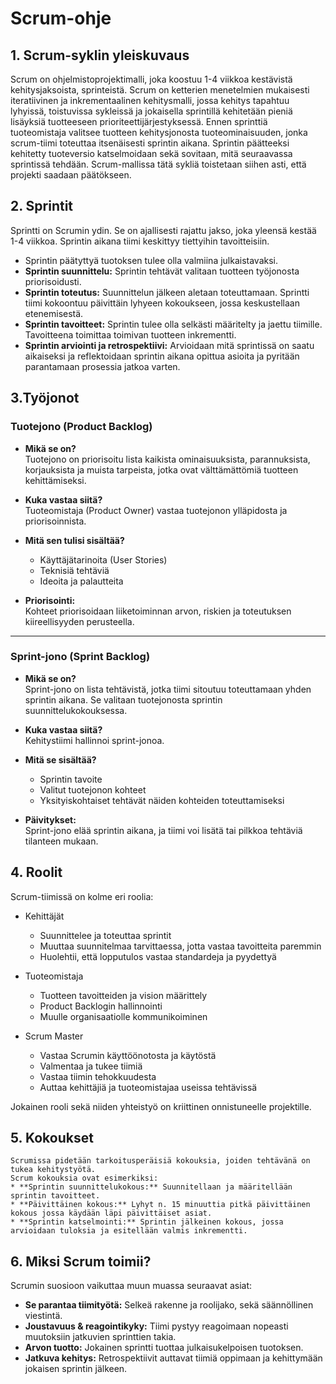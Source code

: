 # Scrum-ohje

## 1. Scrum-syklin yleiskuvaus 
Scrum on ohjelmistoprojektimalli, joka koostuu 1-4 viikkoa kestävistä kehitysjaksoista, sprinteistä. Scrum on ketterien menetelmien mukaisesti iteratiivinen ja inkrementaalinen kehitysmalli, jossa kehitys tapahtuu lyhyissä, toistuvissa sykleissä ja jokaisella sprintillä kehitetään pieniä lisäyksiä tuotteeseen prioriteettijärjestyksessä. Ennen sprinttiä tuoteomistaja valitsee tuotteen kehitysjonosta tuoteominaisuuden, jonka scrum-tiimi toteuttaa itsenäisesti sprintin aikana. Sprintin päätteeksi kehitetty tuoteversio katselmoidaan sekä sovitaan, mitä seuraavassa sprintissä tehdään. Scrum-mallissa tätä sykliä toistetaan siihen asti, että projekti saadaan päätökseen. 


## 2. Sprintit
Sprintti on Scrumin ydin. Se on ajallisesti rajattu jakso, joka yleensä kestää 1-4 viikkoa. Sprintin aikana tiimi keskittyy tiettyihin tavoitteisiin.
- Sprintin päätyttyä tuotoksen tulee olla valmiina julkaistavaksi.
- **Sprintin suunnittelu:** Sprintin tehtävät valitaan tuotteen työjonosta priorisoidusti.
- **Sprintin toteutus:** Suunnittelun jälkeen aletaan toteuttamaan. Sprintti tiimi kokoontuu päivittäin lyhyeen kokoukseen, jossa keskustellaan etenemisestä.
- **Sprintin tavoitteet:** Sprintin tulee olla selkästi määritelty ja jaettu tiimille. Tavoitteena toimittaa toimivan tuotteen inkrementti.
- **Sprintin arviointi ja retrospektiivi:**  Arvioidaan mitä sprintissä on saatu aikaiseksi ja reflektoidaan sprintin aikana opittua asioita ja pyritään parantamaan prosessia jatkoa varten.


## 3.Työjonot

### Tuotejono (Product Backlog)

- **Mikä se on?**  
  Tuotejono on priorisoitu lista kaikista ominaisuuksista, parannuksista, korjauksista ja muista tarpeista, jotka ovat välttämättömiä tuotteen kehittämiseksi.

- **Kuka vastaa siitä?**  
  Tuoteomistaja (Product Owner) vastaa tuotejonon ylläpidosta ja priorisoinnista.

- **Mitä sen tulisi sisältää?**  
  - Käyttäjätarinoita (User Stories)  
  - Teknisiä tehtäviä  
  - Ideoita ja palautteita  

- **Priorisointi:**  
  Kohteet priorisoidaan liiketoiminnan arvon, riskien ja toteutuksen kiireellisyyden perusteella.

---

### Sprint-jono (Sprint Backlog)

- **Mikä se on?**  
  Sprint-jono on lista tehtävistä, jotka tiimi sitoutuu toteuttamaan yhden sprintin aikana. Se valitaan tuotejonosta sprintin suunnittelukokouksessa.

- **Kuka vastaa siitä?**  
  Kehitystiimi hallinnoi sprint-jonoa.

- **Mitä se sisältää?**  
  - Sprintin tavoite  
  - Valitut tuotejonon kohteet  
  - Yksityiskohtaiset tehtävät näiden kohteiden toteuttamiseksi  

- **Päivitykset:**  
  Sprint-jono elää sprintin aikana, ja tiimi voi lisätä tai pilkkoa tehtäviä tilanteen mukaan.



## 4. Roolit

Scrum-tiimissä on kolme eri roolia: 

* Kehittäjät
    * Suunnittelee ja toteuttaa sprintit
    *  Muuttaa suunnitelmaa tarvittaessa, jotta vastaa tavoitteita paremmin
    * Huolehtii, että lopputulos vastaa standardeja ja pyydettyä

* Tuoteomistaja
    * Tuotteen tavoitteiden ja vision määrittely
    * Product Backlogin hallinnointi
    * Muulle organisaatiolle kommunikoiminen

* Scrum Master
    * Vastaa Scrumin käyttöönotosta ja käytöstä
    *   Valmentaa ja tukee tiimiä
    * Vastaa tiimin tehokkuudesta
    * Auttaa kehittäjiä ja tuoteomistajaa useissa tehtävissä

 Jokainen rooli sekä niiden yhteistyö on kriittinen onnistuneelle projektille.   

## 5. Kokoukset
    Scrumissa pidetään tarkoitusperäisiä kokouksia, joiden tehtävänä on tukea kehitystyötä.
    Scrum kokouksia ovat esimerkiksi:
    * **Sprintin suunnittelukokous:** Suunnitellaan ja määritellään sprintin tavoitteet.
    * **Päivittäinen kokous:** Lyhyt n. 15 minuuttia pitkä päivittäinen kokous jossa käydään läpi päivittäiset asiat.
    * **Sprintin katselmointi:** Sprintin jälkeinen kokous, jossa arvioidaan tuloksia ja esitellään valmis inkrementti.

## 6. Miksi Scrum toimii?
Scrumin suosioon vaikuttaa muun muassa seuraavat asiat:
- **Se parantaa tiimityötä:** Selkeä rakenne ja roolijako, sekä säännöllinen viestintä.
- **Joustavuus & reagointikyky:** Tiimi pystyy reagoimaan nopeasti muutoksiin jatkuvien sprinttien takia.
- **Arvon tuotto:** Jokainen sprintti tuottaa julkaisukelpoisen tuotoksen.
- **Jatkuva kehitys:** Retrospektiivit auttavat tiimiä oppimaan ja kehittymään jokaisen sprintin jälkeen.

